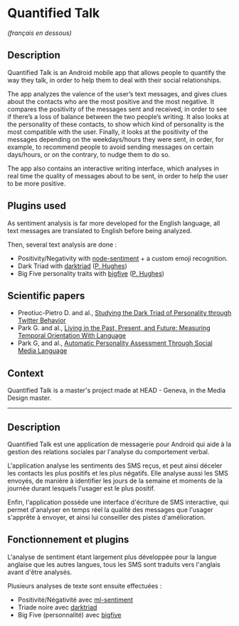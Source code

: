 # Quantified Talk

_(français en dessous)_

## Description
Quantified Talk is an Android mobile app that allows people to quantify the way they talk, in order to help them to deal with their social relationships.

The app analyzes the valence of the user’s text messages, and gives clues about the contacts who are the most positive and the most negative. It compares the positivity of the messages sent and received, in order to see if there’s a loss of balance between the two people’s writing. It also looks at the personality of these contacts, to show which kind of personality is the most compatible with the user. Finally, it looks at the positivity of the messages depending on the weekdays/hours they were sent, in order, for example, to recommend people to avoid sending messages on certain days/hours, or on the contrary, to nudge them to do so. 

The app also contains an interactive writing interface, which analyses in real time the quality of messages about to be sent, in order to help the user to be more positive.

## Plugins used
As sentiment analysis is far more developed for the English language, all text messages are translated to English before being analyzed.

Then, several text analysis are done :
- Positivity/Negativity with [node-sentiment](https://www.npmjs.com/package/node-sentiment) + a custom emoji recognition.
- Dark Triad with [darktriad](https://www.npmjs.com/package/darktriad) ([P. Hughes](https://www.phugh.es/))
- Big Five personality traits with [bigfive](https://www.npmjs.com/package/bigfive) ([P. Hughes](https://www.phugh.es/))

## Scientific papers
- Preotiuc-Pietro D. and al., [Studying the Dark Triad of Personality through Twitter Behavior](http://wwbp.org/papers/darktriad16cikm.pdf)
- Park G. and al., [Living in the Past, Present, and Future: Measuring Temporal Orientation With Language](https://static1.squarespace.com/static/53d29678e4b04e06965e9423/t/59398fb65016e1df4890b9e6/1496944566862/temporalPark2016.pdf)
- Park G, and al., [Automatic Personality Assessment Through Social Media Language](https://static1.squarespace.com/static/53d29678e4b04e06965e9423/t/54bd3fd2e4b0bd77452d4116/1421688786115/2014_automaticPersonalityAssessment.pdf)

## Context
Quantified Talk is a master's project made at HEAD - Geneva, in the Media Design master.

-----

## Description
Quantified Talk est une application de messagerie pour Android qui aide à la gestion des relations sociales par l'analyse du comportement verbal.

L'application analyse les sentiments des SMS reçus, et peut ainsi déceler les contacts les plus positifs et les plus négatifs. Elle analyse aussi les SMS envoyés, de manière à identifier les jours de la semaine et moments de la journée durant lesquels l'usager est le plus positif.

Enfin, l'application possède une interface d'écriture de SMS interactive, qui permet d'analyser en temps réel la qualité des messages que l'usager s'apprête à envoyer, et ainsi lui conseiller des pistes d'amélioration.

## Fonctionnement et plugins
L'analyse de sentiment étant largement plus développée pour la langue anglaise que les autres langues, tous les SMS sont traduits vers l'anglais avant d'être analysés.

Plusieurs analyses de texte sont ensuite effectuées :
- Positivité/Négativité avec [ml-sentiment](https://www.npmjs.com/package/ml-sentiment)
- Triade noire avec [darktriad](https://www.npmjs.com/package/darktriad)
- Big Five (personnalité) avec [bigfive](https://www.npmjs.com/package/bigfive)




